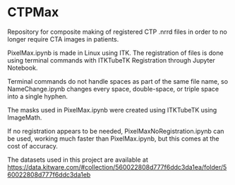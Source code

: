 # CTPMax
Repository for composite making of registered CTP .nrrd files in order to no longer require CTA images in patients.

PixelMax.ipynb is made in Linux using ITK. The registration of files is done using terminal commands with ITKTubeTK Registration through Jupyter Notebook.

Terminal commands do not handle spaces as part of the same file name, so NameChange.ipynb changes every space, double-space, or triple space into a single hyphen.

The masks used in PixelMax.ipynb were created using ITKTubeTK using ImageMath.

If no registration appears to be needed, PixelMaxNoRegistration.ipynb can be used, working much faster than PixelMax.ipynb, but this comes at the cost of accuracy.

The datasets used in this project are available at https://data.kitware.com/#collection/560022808d777f6ddc3da1ea/folder/560022808d777f6ddc3da1eb
